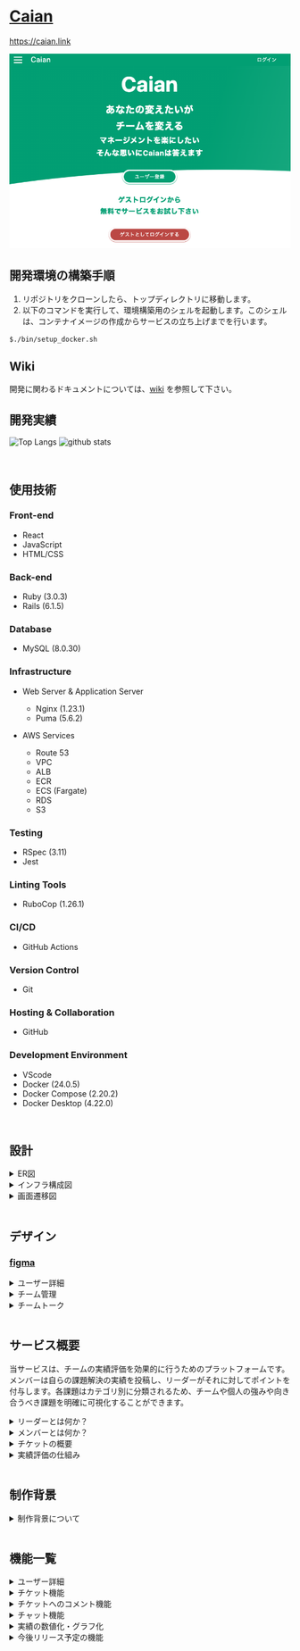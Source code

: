 # [Caian](https://caian.link)
https://caian.link

![figure of ER](app/assets/images/top.png)
<br>

## 開発環境の構築手順
1. リポジトリをクローンしたら、トップディレクトリに移動します。
2. 以下のコマンドを実行して、環境構築用のシェルを起動します。このシェルは、コンテナイメージの作成からサービスの立ち上げまでを行います。
```
$./bin/setup_docker.sh
```

## Wiki
開発に関わるドキュメントについては、[wiki](https://github.com/aki366/Caian_app/wiki/Wiki) を参照して下さい。

## 開発実績
<p align="left"> 
  <img alt="Top Langs" height="150px" src="https://github-readme-stats.vercel.app/api/top-langs/?username=aki366&layout=compact&show_icons=true&theme=onedark" />
  <img alt="github stats" height="150px" src="https://github-readme-stats.vercel.app/api?username=aki366&theme=onedark&show_icons=ture" />
</p>

<br>

## 使用技術

### Front-end
- React
- JavaScript
- HTML/CSS

### Back-end
- Ruby (3.0.3)
- Rails (6.1.5)

### Database
- MySQL (8.0.30)

### Infrastructure
- Web Server & Application Server
  - Nginx (1.23.1)
  - Puma (5.6.2)

- AWS Services
  - Route 53
  - VPC
  - ALB
  - ECR
  - ECS (Fargate)
  - RDS
  - S3

### Testing
- RSpec (3.11)
- Jest

### Linting Tools
- RuboCop (1.26.1)

### CI/CD
- GitHub Actions

### Version Control
- Git

### Hosting & Collaboration
- GitHub

### Development Environment
- VScode
- Docker (24.0.5)
- Docker Compose (2.20.2)
- Docker Desktop (4.22.0)

<br>

## 設計

<details>
<summary>ER図</summary>
<br>

![figure of ER](app/assets/images/ERD.png)
</details>

<details>
<summary>インフラ構成図</summary>
<br>

![figure of ER](app/assets/images/Infrastructure_diagram.png)
</details>

<details>
<summary>画面遷移図</summary>
<br>

![画面遷移図](app/assets/images/Screen_transition_diagram.png)
</details>

<br>

## デザイン
### [figma](https://www.figma.com/file/89WqHwRatfXBjokkGxmqq4/original?node-id=0%3A1)

<details>
<summary>ユーザー詳細</summary>
<br>

![figure of ER](app/assets/images/user_show.png)
</details>

<details>
<summary>チーム管理</summary>
<br>

![figure of ER](app/assets/images/team_management.png
)
</details>

<details>
<summary>チームトーク</summary>
<br>

![figure of ER](app/assets/images/team_talk.png
)
</details>

<br>

## サービス概要
当サービスは、チームの実績評価を効果的に行うためのプラットフォームです。メンバーは自らの課題解決の実績を投稿し、リーダーがそれに対してポイントを付与します。各課題はカテゴリ別に分類されるため、チームや個人の強みや向き合うべき課題を明確に可視化することができます。

<details>
<summary>リーダーとは何か？</summary>
<br>
チームを作成したユーザーは、自動的にそのチームのリーダーとしての役割を持ちます。このリーダーの特権として、メンバーが投稿したチケットの承認や評価などの特別なアクションを行うことができます。
<br>
<br>

**リーダーとしての悩み、持っていませんか？**<br>

- 忙しさに追われ、メンバーの日々の活動や努力を正確に評価できていない
- 一貫した評価の基準が欠けており、メンバーに不満が生じている

これらの悩みにCaianが解決策を提供します。

**マネージメントはスマートであるべき、それが当然です。**<br>
<br>
</details>

<details>
<summary>メンバーとは何か？</summary>
<br>
メンバーとは、リーダーからの招待を受けてチームに参加したユーザーを指します。<br>
<br>

**チームの一員として、これらの悩みを感じたことはありませんか？**<br>

- 様々なタスクや改善活動に取り組んでいるものの、その承認プロセスが煩雑
- 実施したタスクや達成した成果を一元管理する方法がない
- 努力や成果をリーダーに効果的に伝える手段が不足している

自分の成果をもっと簡単に、そして明確に管理したいと思っているなら、Caianがその要望を叶えます。

**あなたの日々の努力は、当然のように評価されるべきです。**<br>
<br>
</details>

<details>
<summary>チケットの概要</summary>
<br>
チケットとは、業務の改善や手順の提案など、メンバーが意見や要求をまとめて共有するためのフォーマットです。
<br>
<br>

- メンバーは業務改善の提案や手順作成のアイディアをチケットとして作成・提出します。
- リーダーには、提出されたチケットに対して3段階の評価ポイントを付与し、それに基づいて承認を行う役割があります。
- さらに、評価や承認の際にコメントを付けることで、具体的なフィードバックや意見交換が可能となっています。
<br>
</details>

<details>
<summary>実績評価の仕組み</summary>
<br>
チケットを通じての実績評価は、以下の特徴を持っています<br>
<br>

- メンバーが提出するチケットは自動的に数値データに変換され、グラフとして視覚化されます。これにより、最新の実績を随時確認することができます。
- それぞれのメンバーの実績を統合することで、チーム全体の強みや改善点を一目で理解することが可能です。
</details>

<br>

## 制作背景

<details>
<summary>制作背景について</summary>
<br>
前職でリーダーを経験した際に、メンバーが行った改善活動や問題提起のアウトプット方法が様々で評価する際の数値化などに手間が掛っていました。そのため、せっかくの提案も実績として抜けていたり、透明性が無かったりという経験をしました。<br>
そういった背景から、もっと手軽に適切に、管理、評価できるサービスを提供できないかと考えこのサービスを開発しました。
</details>

<br>

## 機能一覧

<details>
<summary>ユーザー詳細</summary>
<br>

- ユーザー新規登録/編集/削除
- ユーザーアイコン登録/編集/削除
- ログイン/ログアウト/ゲストログイン
- パスワード再設定
<br>
</details>

<details>
<summary>チケット機能</summary>
<br>

- 投稿/編集/削除
- 一覧表示、詳細表示
- 画像複数登録
- 投稿日時表示
- 投稿者
- ステータス
- カテゴリ
- 件名
- 内容
- いいね
- チケットとコメントを同一画面で表示
- チケット内容の表示（トップ画面に簡易表示、一覧表示、詳細表示、ソート機能）
<br>
</details>

<details>
<summary>チケットへのコメント機能</summary>
<br>

- 投稿/編集/削除
- 投稿日時表示
- コメント
<br>
</details>

<details>
<summary>チャット機能</summary>
<br>

- チャンネル
- ダイレクトメッセージ
- メッセージ投稿
- チケットの投稿
<br>
</details>

<details>
<summary>実績の数値化・グラフ化</summary>
<br>

- 投稿数
- 加点
- ポイント（投稿数＋加点）
- ユーザ一覧で実績表示（リーダーのみ表示）
<br>
</details>

<details>
<summary>今後リリース予定の機能</summary>
<br>

- レスポンシブデザイン
- 検索機能
- リマインダー機能
- 通知機能（投稿、更新）
<br>
</details>
